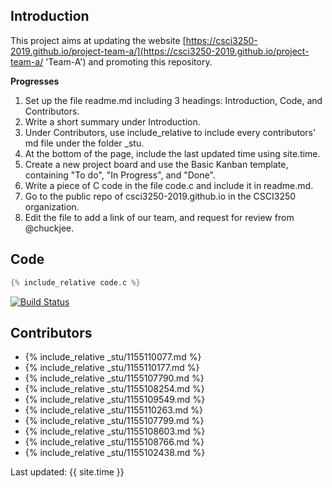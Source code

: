 ## Introduction
This project aims at updating the website [https://csci3250-2019.github.io/project-team-a/](https://csci3250-2019.github.io/project-team-a/ 'Team-A') and promoting this repository.

**Progresses**
1. Set up the file readme.md including 3 headings: Introduction, Code, and Contributors.
2. Write a short summary under Introduction.
3. Under Contributors, use include_relative to include every contributors' md file under the folder _stu.
4. At the bottom of the page, include the last updated time using site.time.
5. Create a new project board and use the Basic Kanban template, containing "To do", "In Progress", and "Done".
6. Write a piece of C code in the file code.c and include it in readme.md.
7. Go to the public repo of csci3250-2019.github.io in the CSCI3250 organization.
8. Edit the file to add a link of our team, and request for review from @chuckjee.

## Code 
```c
{% include_relative code.c %}  
```
[![Build Status](https://travis-ci.org/csci3250-2019/project-team-a.svg?branch=master)](https://travis-ci.org/csci3250-2019/project-team-a)

## Contributors
* {% include_relative _stu/1155110077.md %}
* {% include_relative _stu/1155110177.md %}
* {% include_relative _stu/1155107790.md %}
* {% include_relative _stu/1155108254.md %}
* {% include_relative _stu/1155109549.md %}
* {% include_relative _stu/1155110263.md %}
* {% include_relative _stu/1155107799.md %}
* {% include_relative _stu/1155108603.md %}
* {% include_relative _stu/1155108766.md %}
* {% include_relative _stu/1155102438.md %}

Last updated: {{ site.time }}
